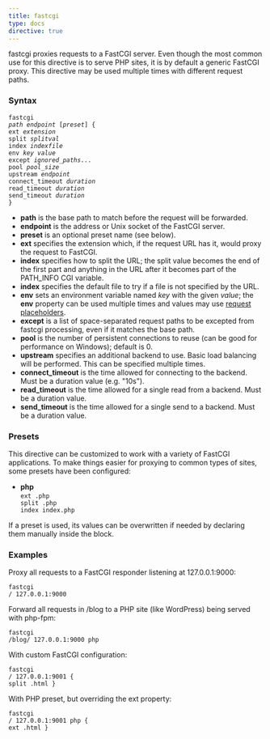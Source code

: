 ```yaml
---
title: fastcgi
type: docs
directive: true
---
```


fastcgi proxies requests to a FastCGI server. Even though the most common use for this directive is to serve PHP sites, it is by default a generic FastCGI proxy. This directive may be used multiple times with different request paths.

### Syntax

<code class="block"><span class="hl-directive">fastcgi</span> <span class="hl-arg"><i>path endpoint</i> [<i>preset</i>]</span> {
    <span class="hl-subdirective">ext</span>      <i>extension</i>
    <span class="hl-subdirective">split</span>    <i>splitval</i>
    <span class="hl-subdirective">index</span>    <i>indexfile</i>
    <span class="hl-subdirective">env</span>      <i>key value</i>
    <span class="hl-subdirective">except</span>   <i>ignored_paths...</i>
    <span class="hl-subdirective">pool</span>     <i>pool_size</i>
    <span class="hl-subdirective">upstream</span> <i>endpoint</i>
    <span class="hl-subdirective">connect_timeout</span> <i>duration</i>
    <span class="hl-subdirective">read_timeout</span>    <i>duration</i>
    <span class="hl-subdirective">send_timeout</span>    <i>duration</i>
}</code>

*   **path** is the base path to match before the request will be forwarded.
*   **endpoint** is the address or Unix socket of the FastCGI server.
*   **preset** is an optional preset name (see below).
*   **ext** specifies the extension which, if the request URL has it, would proxy the request to FastCGI.
*   **index** specifies how to split the URL; the split value becomes the end of the first part and anything in the URL after it becomes part of the PATH_INFO CGI variable.
*   **index** specifies the default file to try if a file is not specified by the URL.
*   **env** sets an environment variable named _key_ with the given _value_; the **env** property can be used multiple times and values may use [request placeholders](/docs/placeholders).
*   **except** is a list of space-separated request paths to be excepted from fastcgi processing, even if it matches the base path.
*   **pool** is the number of persistent connections to reuse (can be good for performance on Windows); default is 0.
*   **upstream** specifies an additional backend to use. Basic load balancing will be performed. This can be specified multiple times.
*   **connect_timeout** is the time allowed for connecting to the backend. Must be a duration value (e.g. "10s").
*   **read_timeout** is the time allowed for a single read from a backend. Must be a duration value.
*   **send_timeout** is the time allowed for a single send to a backend. Must be a duration value.

### Presets

This directive can be customized to work with a variety of FastCGI applications. To make things easier for proxying to common types of sites, some presets have been configured:

*   **php**  
    <code class="block"><span class="hl-subdirective">ext</span> .php
<span class="hl-subdirective">split</span> .php
<span class="hl-subdirective">index</span> index.php</code>

If a preset is used, its values can be overwritten if needed by declaring them manually inside the block.

### Examples

Proxy all requests to a FastCGI responder listening at 127.0.0.1:9000:

<code class="block"><span class="hl-directive">fastcgi</span> <span class="hl-arg">/ 127.0.0.1:9000</span></code>

Forward all requests in /blog to a PHP site (like WordPress) being served with php-fpm:

<code class="block"><span class="hl-directive">fastcgi</span> <span class="hl-arg">/blog/ 127.0.0.1:9000 php</span></code>

With custom FastCGI configuration:

<code class="block"><span class="hl-directive">fastcgi</span> <span class="hl-arg">/ 127.0.0.1:9001</span> {
	<span class="hl-subdirective">split</span> .html
}</code>

With PHP preset, but overriding the ext property:

<code class="block"><span class="hl-directive">fastcgi</span> <span class="hl-arg">/ 127.0.0.1:9001 php</span> {
	<span class="hl-subdirective">ext</span> .html
}</code>

